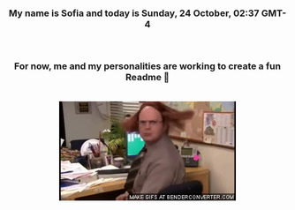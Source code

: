 


<div align="center">
<h3 >My name is Sofia and today is Sunday, 24 October, 02:37 GMT-4</h3><br>
<h3 >For now, me and my personalities are working to create a fun Readme 👋
</h3><br>
<img src='img/dwight.gif' alt='working...'/>
</div>

